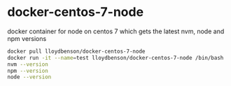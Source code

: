 # docker-centos-7-node
docker container for node on centos 7 which gets the latest nvm, node and npm versions

```sh
docker pull lloydbenson/docker-centos-7-node
docker run -it --name=test lloydbenson/docker-centos-7-node /bin/bash
nvm --version
npm --version
node --version
```
